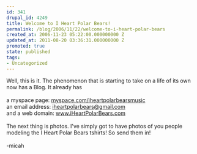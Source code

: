 ```yaml
---
id: 341
drupal_id: 4249
title: Welcome to I Heart Polar Bears!
permalink: /blog/2006/11/22/welcome-to-i-heart-polar-bears
created_at: 2006-11-23 05:22:00.000000000 Z
updated_at: 2011-08-20 03:36:31.000000000 Z
promoted: true
state: published
tags:
- Uncategorized
---
```

Well, this is it. The phenomenon that is starting to take on a life of its own now has a Blog. It already has<br /><br />a myspace page: <a href="http://www.myspace.com/iheartpolarbearsmusic">myspace.com/iheartpolarbearsmusic</a><br />an email address: <a href="mailto:iheartpolarbears@gmail.com">iheartpolarbears@gmail.com</a><br />and a web domain: <a href="http://www.iheartpolarbears.com">www.iHeartPolarBears.com</a><br /><br />The next thing is photos. I've simply got to have photos of you people modeling the I Heart Polar Bears tshirts! So send them in!<br /><br />-micah
